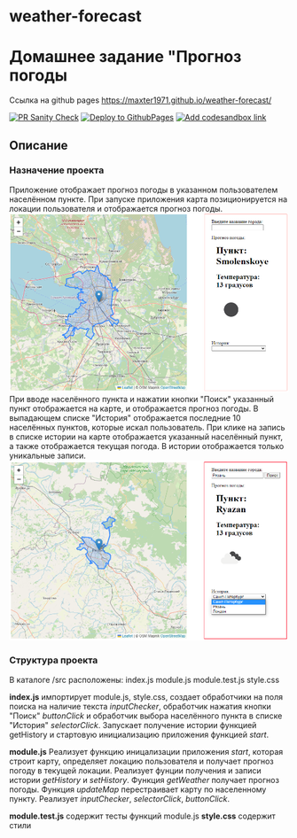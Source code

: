 # weather-forecast

# Домашнее задание "Прогноз погоды

Ссылка на github pages https://maxter1971.github.io/weather-forecast/

[![PR Sanity Check](https://github.com/Maxter1971/weather-forecast/actions/workflows/sanity-check.yml/badge.svg?branch=dev)](https://github.com/Maxter1971/weather-forecast/actions/workflows/sanity-check.yml)
[![Deploy to GithubPages](https://github.com/Maxter1971/weather-forecast/actions/workflows/deploy-to-gh-pages.yml/badge.svg?branch=dev)](https://github.com/Maxter1971/weather-forecast/actions/workflows/deploy-to-gh-pages.yml)
[![Add codesandbox link](https://github.com/Maxter1971/weather-forecast/actions/workflows/codesandbox-link-comment.yml/badge.svg?branch=dev)](https://github.com/Maxter1971/weather-forecast/actions/workflows/codesandbox-link-comment.yml)

## Описание

### Назначение проекта

Приложение отображает прогноз погоды в указанном пользователем населённом пункте.
При запуске приложения карта позиционируется на локации пользователя и отображается
прогноз погоды.
![](./img/1.png)
При вводе населённого пункта и нажатии кнопки "Поиск" указанный пункт отображается на карте,
и отображается прогноз погоды. В выпадающем списке "История" отображается
последние 10 населённых пунктов, которые искал пользователь. При клике на запись в списке
истории на карте отображается указанный населённый пункт, а также отображается текущая погода.
В истории отображается только уникальные записи.
![](./img/2.png)

### Структура проекта

В каталоге /src расположены:
index.js
module.js
module.test.js
style.css

**index.js** импортирует module.js, style.css, создает обработчики на поля поиска на наличие текста _inputChecker_,
обработчик нажатия кнопки "Поиск" _buttonClick_ и обработчик выбора населённого пункта в списке "История"
_selectorClick_. Запускает получение истории функцией getHistory и стартовую инициализацию приложения функцией
_start_.

**module.js** Реализует функцию иницализации приложения _start_, которая строит карту, определяет локацию пользователя
и получает прогноз погоду в текущей локации. Реализует фунции получения и записи истории _getHistory_
и _setHistory_. Функция _getWeather_ получает прогноз погоды. Функция _updateMap_ перестраивает карту по населенному пункту.
Реализует _inputChecker_, _selectorClick_, _buttonClick_.

**module.test.js** содержит тесты функций module.js
**style.css** содержит стили
